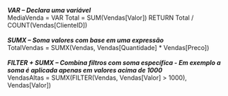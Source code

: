 <b>*VAR – Declara uma variável*</b>
<br>
MediaVenda = VAR Total = SUM(Vendas[Valor])
RETURN Total / COUNT(Vendas[ClienteID])
<br><br>
<b>*SUMX – Soma valores com base em uma expressão*</b>
<br>
TotalVendas = SUMX(Vendas, Vendas[Quantidade] * Vendas[Preco])
<br><br>
<b>*FILTER + SUMX – Combina filtros com soma específica -  Em exemplo a soma é aplicada apenas em valores acima de 1000*</b>
<br>
VendasAltas = SUMX(FILTER(Vendas, Vendas[Valor] > 1000), Vendas[Valor])

